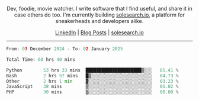 <p align="center">Dev, foodie, movie watcher. I write software that I find useful, and share it in case others do too. I'm currently building <a href="https://solesearch.io">solesearch.io</a>, a platform for sneakerheads and developers alike.</p>
<p align="center">
  <a href="https://www.linkedin.com/in/peter-rauscher">LinkedIn</a>
  |
  <a href="https://dev.to/peterrauscher">Blog Posts</a>
  |
  <a href="https://solesearch.io">solesearch.io</a>
</p>
<hr/>
<!--START_SECTION:waka-->

```python
From: 03 December 2024 - To: 02 January 2025

Total Time: 60 hrs 40 mins

Python        53 hrs 33 mins  █████████████████████▒░░░   85.41 %
Bash          2 hrs 57 mins   █▒░░░░░░░░░░░░░░░░░░░░░░░   04.73 %
Other         2 hrs 1 min     ▓░░░░░░░░░░░░░░░░░░░░░░░░   03.23 %
JavaScript    38 mins         ▒░░░░░░░░░░░░░░░░░░░░░░░░   01.02 %
PHP           30 mins         ▒░░░░░░░░░░░░░░░░░░░░░░░░   00.80 %
```

<!--END_SECTION:waka-->
